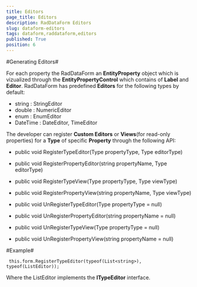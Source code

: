 ```yaml
---
title: Editors
page_title: Editors
description: RadDataForm Editors
slug: dataform-editors
tags: dataform,raddataform,editors
published: True
position: 6
---
```


#Generating Editors#

For each property the RadDataForm an **EntityProperty** object which is vizualized through the **EntityPropertyControl** which contains of **Label** and **Editor**.
RadDataForm has predefined **Editors** for the following types by default:

- string : StringEditor
- double : NumericEditor
- enum   : EnumEditor
- DateTime : DateEditor, TimeEditor

The developer can register **Custom Editors** or **Views**(for read-only properties) for a **Type** of specific **Property** through the following API:

- public void RegisterTypeEditor(Type propertyType, Type editorType)

- public void RegisterPropertyEditor(string propertyName, Type editorType)

- public void RegisterTypeView(Type propertyType, Type viewType)

- public void RegisterPropertyView(string propertyName, Type viewType)

- public void UnRegisterTypeEditor(Type propertyType = null)

- public void UnRegisterPropertyEditor(string propertyName = null)

- public void UnRegisterTypeView(Type propertyType = null)

- public void UnRegisterPropertyView(string propertyName = null)


#Example#

     this.form.RegisterTypeEditor(typeof(List<string>), typeof(ListEditor));

Where the ListEditor implements the **ITypeEditor** interface.